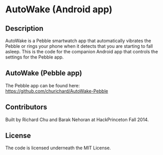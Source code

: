 # AutoWake (Android app)

## Description
AutoWake is a Pebble smartwatch app that automatically vibrates the Pebble or rings your phone when it detects that you are starting to fall asleep. This is the code for the companion Android app that controls the settings for the Pebble app.

## AutoWake (Pebble app)
The Pebble app can be found here: https://github.com/churichard/AutoWake-Pebble

## Contributors
Built by Richard Chu and Barak Nehoran at HackPrinceton Fall 2014.

## License
The code is licensed underneath the MIT License.
